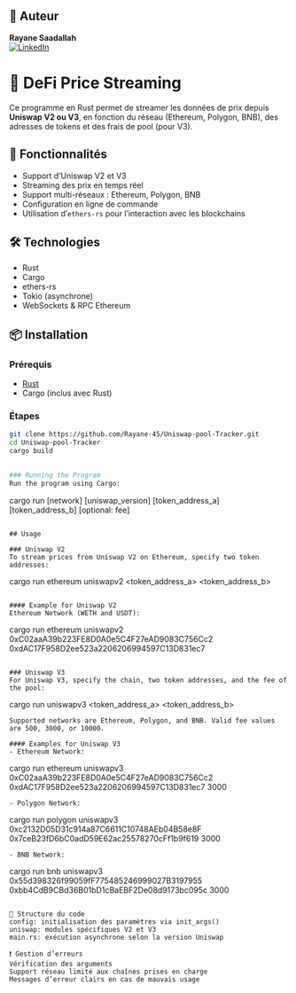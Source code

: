 ## 👤 Auteur

**Rayane Saadallah**  
[![LinkedIn](https://img.shields.io/badge/LinkedIn-blue?style=flat&logo=linkedin)](https://www.linkedin.com/in/rayane-saadallah-5a42a5254/)


# 🦄 DeFi Price Streaming

Ce programme en Rust permet de streamer les données de prix depuis **Uniswap V2 ou V3**, en fonction du réseau (Ethereum, Polygon, BNB), des adresses de tokens et des frais de pool (pour V3).

## 🚀 Fonctionnalités

- Support d’Uniswap V2 et V3
- Streaming des prix en temps réel
- Support multi-réseaux : Ethereum, Polygon, BNB
- Configuration en ligne de commande
- Utilisation d’`ethers-rs` pour l’interaction avec les blockchains

## 🛠️ Technologies

- Rust
- Cargo
- ethers-rs
- Tokio (asynchrone)
- WebSockets & RPC Ethereum

## 📦 Installation

### Prérequis

- [Rust](https://www.rust-lang.org/)
- Cargo (inclus avec Rust)

### Étapes

```bash
git clone https://github.com/Rayane-45/Uniswap-pool-Tracker.git
cd Uniswap-pool-Tracker
cargo build

   
### Running the Program
Run the program using Cargo:
```
cargo run [network] [uniswap_version] [token_address_a] [token_address_b] [optional: fee]
```

## Usage

### Uniswap V2
To stream prices from Uniswap V2 on Ethereum, specify two token addresses:
```
cargo run ethereum uniswapv2 <token_address_a> <token_address_b>
```

#### Example for Uniswap V2
Ethereum Network (WETH and USDT):
```
cargo run ethereum uniswapv2 0xC02aaA39b223FE8D0A0e5C4F27eAD9083C756Cc2 0xdAC17F958D2ee523a2206206994597C13D831ec7
```

### Uniswap V3
For Uniswap V3, specify the chain, two token addresses, and the fee of the pool:
```
cargo run <network> uniswapv3 <token_address_a> <token_address_b> <fee>
```
Supported networks are Ethereum, Polygon, and BNB. Valid fee values are 500, 3000, or 10000.

#### Examples for Uniswap V3
- Ethereum Network:
  ```
  cargo run ethereum uniswapv3 0xC02aaA39b223FE8D0A0e5C4F27eAD9083C756Cc2 0xdAC17F958D2ee523a2206206994597C13D831ec7 3000
  ```
- Polygon Network:
  ```
  cargo run polygon uniswapv3 0xc2132D05D31c914a87C6611C10748AEb04B58e8F 0x7ceB23fD6bC0adD59E62ac25578270cFf1b9f619 3000
  ```
- BNB Network:
  ```
  cargo run bnb uniswapv3 0x55d398326f99059fF775485246999027B3197955 0xbb4CdB9CBd36B01bD1cBaEBF2De08d9173bc095c 3000
  ```

🧠 Structure du code
config: initialisation des paramètres via init_args()
uniswap: modules spécifiques V2 et V3
main.rs: exécution asynchrone selon la version Uniswap

❗ Gestion d’erreurs
Vérification des arguments
Support réseau limité aux chaînes prises en charge
Messages d’erreur clairs en cas de mauvais usage


